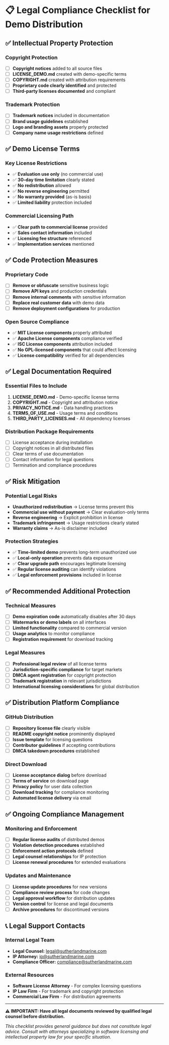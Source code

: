 # 📋 Legal Compliance Checklist for Demo Distribution

## ✅ Intellectual Property Protection

### Copyright Protection
- [ ] **Copyright notices** added to all source files
- [ ] **LICENSE_DEMO.md** created with demo-specific terms
- [ ] **COPYRIGHT.md** created with attribution requirements
- [ ] **Proprietary code clearly identified** and protected
- [ ] **Third-party licenses documented** and compliant

### Trademark Protection
- [ ] **Trademark notices** included in documentation
- [ ] **Brand usage guidelines** established
- [ ] **Logo and branding assets** properly protected
- [ ] **Company name usage restrictions** defined

## ✅ Demo License Terms

### Key License Restrictions
- ✅ **Evaluation use only** (no commercial use)
- ✅ **30-day time limitation** clearly stated
- ✅ **No redistribution** allowed
- ✅ **No reverse engineering** permitted
- ✅ **No warranty provided** (as-is basis)
- ✅ **Limited liability** protection included

### Commercial Licensing Path
- ✅ **Clear path to commercial license** provided
- ✅ **Sales contact information** included
- ✅ **Licensing fee structure** referenced
- ✅ **Implementation services** mentioned

## ✅ Code Protection Measures

### Proprietary Code
- [ ] **Remove or obfuscate** sensitive business logic
- [ ] **Remove API keys** and production credentials
- [ ] **Remove internal comments** with sensitive information
- [ ] **Replace real customer data** with demo data
- [ ] **Remove deployment configurations** for production

### Open Source Compliance
- ✅ **MIT License components** properly attributed
- ✅ **Apache License components** compliance verified
- ✅ **ISC License components** attribution included
- ✅ **No GPL-licensed components** that could affect licensing
- ✅ **License compatibility** verified for all dependencies

## ✅ Legal Documentation Required

### Essential Files to Include
1. **LICENSE_DEMO.md** - Demo-specific license terms
2. **COPYRIGHT.md** - Copyright and attribution notice  
3. **PRIVACY_NOTICE.md** - Data handling practices
4. **TERMS_OF_USE.md** - Usage terms and conditions
5. **THIRD_PARTY_LICENSES.md** - All dependency licenses

### Distribution Package Requirements
- [ ] License acceptance during installation
- [ ] Copyright notices in all distributed files
- [ ] Clear terms of use documentation
- [ ] Contact information for legal questions
- [ ] Termination and compliance procedures

## ✅ Risk Mitigation

### Potential Legal Risks
- **Unauthorized redistribution** → License terms prevent this
- **Commercial use without payment** → Clear evaluation-only terms
- **Reverse engineering** → Explicit prohibition in license
- **Trademark infringement** → Usage restrictions clearly stated
- **Warranty claims** → As-is disclaimer included

### Protection Strategies
- ✅ **Time-limited demo** prevents long-term unauthorized use
- ✅ **Local-only operation** prevents data exposure
- ✅ **Clear upgrade path** encourages legitimate licensing
- ✅ **Regular license auditing** can identify violations
- ✅ **Legal enforcement provisions** included in license

## ✅ Recommended Additional Protection

### Technical Measures
- [ ] **Demo expiration code** automatically disables after 30 days
- [ ] **Watermarks or demo labels** on all interfaces
- [ ] **Limited functionality** compared to commercial version
- [ ] **Usage analytics** to monitor compliance
- [ ] **Registration requirement** for download tracking

### Legal Measures
- [ ] **Professional legal review** of all license terms
- [ ] **Jurisdiction-specific compliance** for target markets
- [ ] **DMCA agent registration** for copyright protection
- [ ] **Trademark registration** in relevant jurisdictions
- [ ] **International licensing considerations** for global distribution

## ✅ Distribution Platform Compliance

### GitHub Distribution
- [ ] **Repository license file** clearly visible
- [ ] **README copyright notice** prominently displayed
- [ ] **Issue template** for licensing questions
- [ ] **Contributor guidelines** if accepting contributions
- [ ] **DMCA takedown procedures** established

### Direct Download
- [ ] **License acceptance dialog** before download
- [ ] **Terms of service** on download page
- [ ] **Privacy policy** for user data collection
- [ ] **Download tracking** for compliance monitoring
- [ ] **Automated license delivery** via email

## ✅ Ongoing Compliance Management

### Monitoring and Enforcement
- [ ] **Regular license audits** of distributed demos
- [ ] **Violation detection procedures** established
- [ ] **Enforcement action protocols** defined
- [ ] **Legal counsel relationships** for IP protection
- [ ] **License renewal procedures** for extended evaluations

### Updates and Maintenance
- [ ] **License update procedures** for new versions
- [ ] **Compliance review process** for code changes
- [ ] **Legal approval workflow** for distribution updates
- [ ] **Version control** for license and legal documents
- [ ] **Archive procedures** for discontinued versions

## 📞 Legal Support Contacts

### Internal Legal Team
- **Legal Counsel:** legal@sutherlandmarine.com
- **IP Attorney:** ip@sutherlandmarine.com
- **Compliance Officer:** compliance@sutherlandmarine.com

### External Resources
- **Software License Attorney** - For complex licensing questions
- **IP Law Firm** - For trademark and copyright protection
- **Commercial Law Firm** - For distribution agreements

---

**⚠️ IMPORTANT: Have all legal documents reviewed by qualified legal counsel before distribution.**

*This checklist provides general guidance but does not constitute legal advice. Consult with attorneys specializing in software licensing and intellectual property law for your specific situation.*
